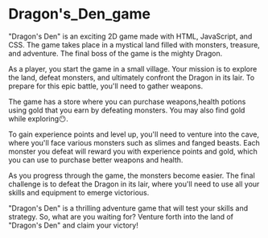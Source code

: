# Dragon's_Den_game
"Dragon's Den" is an exciting 2D game made with HTML, JavaScript, and CSS. The game takes place in a mystical land filled with monsters, treasure, and adventure. The final boss of the game is the mighty Dragon.

As a player, you start the game in a small village. Your mission is to explore the land, defeat monsters, and ultimately confront the Dragon in its lair. To prepare for this epic battle, you'll need to gather weapons.

The game has a store where you can purchase weapons,health potions using gold that you earn by defeating monsters. You may also find gold while exploring😶.

To gain experience points and level up, you'll need to venture into the cave, where you'll face various monsters such as slimes and fanged beasts. Each monster you defeat will reward you with experience points and gold, which you can use to purchase better weapons and health.

As you progress through the game, the monsters become easier. The final challenge is to defeat the Dragon in its lair, where you'll need to use all your skills and equipment to emerge victorious.

"Dragon's Den" is a thrilling adventure game that will test your skills and strategy. So, what are you waiting for? Venture forth into the land of "Dragon's Den" and claim your victory!
